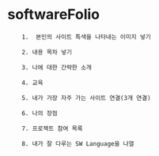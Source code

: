 # softwareFolio

        1.  본인의 사이트 특색을 나타내는 이미지 넣기

        2. 내용 목차 넣기

        3. 나에 대한 간략한 소개

        4. 교육

        5. 내가 가장 자주 가는 사이트 연결(3개 연결)

        6. 나의 장점

        7. 프로젝트 참여 목록

        8. 내가 잘 다루는 SW Language을 나열
        
        
